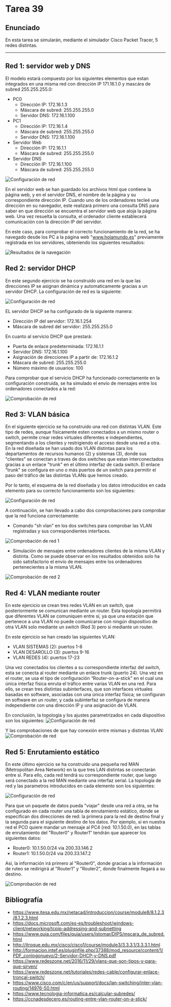 ﻿# Tarea 39

## Enunciado
En esta tarea se simularán, mediante el simulador Cisco Packet Tracer, 5 redes distintas.
___

## Red 1: servidor web y DNS
El modelo estará compuesto por los siguientes elementos que estan integrados en una misma red 
con dirección IP 171.16.1.0 y mascára de subred 255.255.255.0:
- PC0
    - Dirección IP: 172.16.1.3
    - Máscara de subred: 255.255.255.0
    - Servidor DNS: 172.16.1.100
- PC1
    - Dirección IP: 172.16.1.4
    - Máscara de subred: 255.255.255.0
    - Servidor DNS: 172.16.1.100
- Servidor Web
    - Dirección IP: 172.16.1.1
    - Máscara de subred: 255.255.255.0
- Servidor DNS
    - Dirección IP: 172.16.1.100
    - Máscara de subred: 255.255.255.0

![Configuración de red](https://github.com/IgorIrastorza/theegg_ai/blob/master/tarea_39/images/Servidor%20web%20y%20DNS.png)

En el servidor web se han guardado los archivos html que contiene la página web, y en el servidor DNS, el nombre de la página y su correspondiente dirección IP. Cuando uno de los ordenadores tecleé una dirección en su navegador, este realizará primero una consulta DNS para saber en que dirección se encuentra el servidor web que aloja la página web. Una vez resuelta la consulta, el ordenador cliente establecerá comunicación con la dirección IP del servidor.

En este caso, para comprobar el correcto funcionamiento de la red, se ha navegado desde los PC a la página web "www.holamundo.es" previamente registrada en los servidores, obteniendo los siguientes resultados:

![Resultados de la navegación](https://github.com/IgorIrastorza/theegg_ai/blob/master/tarea_39/images/Servidor%20web%20y%20DNS_comprobacion.png)

## Red 2: servidor DHCP

En este segundo ejercicio se ha construido una red en la que las direcciones IP se asignan dinámica y automaticamente gracias a un servidor DHCP. La configuración de red es la siguiente:

![Configuración de red](https://github.com/IgorIrastorza/theegg_ai/blob/master/tarea_39/images/Servidor%20DHCP.png)

EL servidor DHCP se ha configurado de la siguiente manera:
- Dirección IP del servidor: 172.16.1.254
- Máscara de subred del servidor: 255.255.255.0

En cuanto al servicio DHCP que prestará:
- Puerta de enlace predeterminada: 172.16.1.1
- Servidor DNS: 172.16.1.100
- Asignación de direcciones IP a partir de: 172.16.1.2
- Máscara de subred: 255.255.255.0
- Número máximo de usuarios: 100

Para comprobar que el servicio DHCP ha funcionado correctamente en la configuración construida, se ha simulado el envio de mensajes entre los ordenadores conectados a la red:

![Comprobación de red](https://github.com/IgorIrastorza/theegg_ai/blob/master/tarea_39/images/Servidor%20DHCP_comprobacion.png)

## Red 3: VLAN básica

En el siguiente ejercicio se ha construido una red con distintas VLAN. Este tipo de redes, aunque físicamente esten conectados a un mismo router o switch, permite crear redes virtuales diferentes e independientes, segmentando a los clientes y restrigiendo el acceso desde una red a otra. En la red diseñada se han usado dos VLAN distintas para los departamentos de recursos humanos (2) y sistemas (3), donde sus "clientes" se conectan a traves de dos switches que estan interconectados gracias a un enlace "trunk" en el último interfaz de cada switch. El enlace "trunk" se configura en uno o más puertos de un switch para permitir el paso del tráfico de las distintas VLANs que hemos creado.

Por lo tanto, el esquema de la red diseñada y los datos introducidos en cada elemento para su correcto funcionamiento son los siguientes:

![Configuración de red](https://github.com/IgorIrastorza/theegg_ai/blob/master/tarea_39/images/VLAN%20b%C3%A1sica.png)

A continuación, se han llevado a cabo dos comprobaciones para comprobar que la red funciona correctamente:
- Comando "sh vlan" en los dos switches para comprobar las VLAN registradas y sus correspondientes interfaces.

![Comprobación de red 1](https://github.com/IgorIrastorza/theegg_ai/blob/master/tarea_39/images/VLAN%20b%C3%A1sica_comprobaci%C3%B3n.png)

- Simulación de mensajes entre ordenadores clientes de la misma VLAN y distinta. Como se puede observar en los resultados obtenidos
solo ha sido satisfactorio el envio de mensajes entre los ordenadores pertenecientes a la misma VLAN.

![Comprobación de red 2](https://github.com/IgorIrastorza/theegg_ai/blob/master/tarea_39/images/VLAN%20b%C3%A1sica_comprobaci%C3%B3n%201.png)

## Red 4: VLAN mediante router
En este ejercicio se crean tres redes VLAN en un switch, que posteriormente se comunican mediante un router. Esta topología permitirá que diferentes VLAN se comuniquen entre sí, ya que una estación que pertenece a una VLAN no puede comunicarse con ningún dispositivo de otra VLAN solo mediante un switch (Red 3) pero si mediante un router.

En este ejercicio se han creado las siguientes VLAN:

- VLAN SISTEMAS (2): puertos 1-8
- VLAN DESAROLLO (3): puertos 9-16
- VLAN REDES (4): puertos 17-23

Una vez conectados los clientes a su correspondiente interfaz del switch, esta se conecta al router mediante un enlace trunk (puerto 24). Una vez en el router, se usa el tipo de configuración “Router-on-a-stick” en el cual una única interfaz física enruta el tráfico entre varias VLAN en una red. Para ello, se crean tres distintas subinterfaces, que son interfaces virtuales basadas en software, asociadas con una única interfaz física; se configuran en software en un router, y cada subinterfaz se configura de manera independiente con una dirección IP y una asignación de VLAN.

En conclusión, la topología y los ajustes parametrizados en cada dispositivo son los siguientes:
![Configuración de red](https://github.com/IgorIrastorza/theegg_ai/blob/master/tarea_39/images/VLAN%20mediante%20router.png)

Y las comprobaciones de que hay conexión entre mismas y distintas VLAN:
![Comprobación de red](https://github.com/IgorIrastorza/theegg_ai/blob/master/tarea_39/images/VLAN%20mediante%20router_comprobaci%C3%B3n.png)

## Red 5: Enrutamiento estático
En este último ejercicio se ha construido una pequeña red MAN (Metropolitan Area Network) en la que tres LAN distintas se conectarán entre sí. Para ello, cada red tendrá su correspondiente router, que luego será conectado a la red MAN mediante una interfaz serial. La topología de red y las parametros introducidos en cada elemento son los siguientes:

![Configuración de red](https://github.com/IgorIrastorza/theegg_ai/blob/master/tarea_39/images/Enrutamiento%20est%C3%A1tico.png)

Para que un paquete de datos pueda "viajar" desde una red a otra, se ha configurado en cada router una tabla de enrutamiento estático, donde se especifican dos direcciones de red: la primera para la red de destino final y la segunda para el siguiente destino de los datos. Por ejemplo, si en nuestra red el PCO quiere mandar un mensaje al PC4 (red: 10.1.50.0), en las tablas de enrutamiento del "Router0" y Router1" tendrán que aparecer los siguientes datos:
- Router0: 10.1.50.0/24 via 200.33.146.2
- Router1: 10.1.50.0/24 via 200.33.147.2

Así, la información irá primero al "Router0", donde gracias a la información de ruteo se redirigirá al "Router1" y "Router2", donde finalmente llegará a su destino.

![Comprobación de red](https://github.com/IgorIrastorza/theegg_ai/blob/master/tarea_39/images/Enrutamiento%20est%C3%A1tico_comprobaci%C3%B3n.png)

## Bibliografía
- https://www.itesa.edu.mx/netacad/introduccion/course/module8/8.1.2.3/8.1.2.3.html
- https://docs.microsoft.com/es-es/troubleshoot/windows-client/networking/tcpip-addressing-and-subnetting
- https://www.quia.com/files/quia/users/istomar/DIPS/mscara_de_subred.html
- http://itroque.edu.mx/cisco/cisco1/course/module3/3.3.3.1/3.3.3.1.html
- http://formacion.intef.es/pluginfile.php/37388/mod_resource/content/1/PDF_conlogonuevo/2-Servidor-DHCP-y-DNS.pdf
- https://www.redeszone.net/2016/11/29/vlans-que-son-tipos-y-para-que-sirven/
- https://www.redeszone.net/tutoriales/redes-cable/configurar-enlace-troncal-switch/
- https://www.cisco.com/c/en/us/support/docs/lan-switching/inter-vlan-routing/14976-50.html
- https://www.tecnologia-informatica.es/calcular-subredes/
- https://ccnadesdecero.es/routing-entre-vlan-router-on-a-stick/

